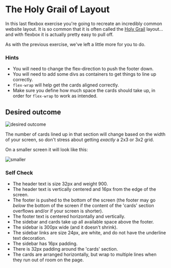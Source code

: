 # The Holy Grail of Layout

In this last flexbox exercise you're going to recreate an incredibly common website layout. It is so common that it is often called the [Holy Grail](https://www.google.com/search?q=holy+grail+layout&tbm=isch&sclient=img) layout... and with flexbox it is actually pretty easy to pull off.

As with the previous exercise, we've left a little more for you to do.

### Hints
- You will need to change the flex-direction to push the footer down.
- You will need to add some divs as containers to get things to line up correctly.
- `flex-wrap` will help get the cards aligned correctly.
-  Make sure you define how much space the cards should take up, in order for `flex-wrap` to work as intended.

## Desired outcome

![desired outcome](./desired-outcome.png)

The number of cards lined up in that section will change based on the width of your screen, so don't stress about getting _exactly_ a 2x3 or 3x2 grid.

On a smaller screen it will look like this:

![smaller](./desired-outcome-smaller.png)

### Self Check
+ The header text is size 32px and weight 900.
+ The header text is vertically centered and 16px from the edge of the screen.
+ The footer is pushed to the bottom of the screen (the footer may go _below_ the bottom of the screen if the content of the 'cards' section overflows and/or if your screen is shorter).
+ The footer text is centered horizontally and vertically.
+ The sidebar and cards take up all available space above the footer.
+ The sidebar is 300px wide (and it doesn't shrink).
+ The sidebar links are size 24px, are white, and do not have the underline text decoration.
+ The sidebar has 16px padding.
+ There is 32px padding around the 'cards' section.
+ The cards are arranged horizontally, but wrap to multiple lines when they run out of room on the page.
